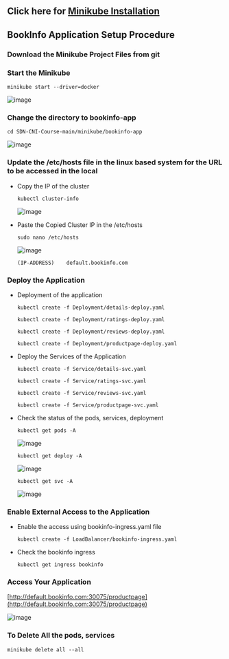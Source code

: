 ## Click here for [Minikube Installation](https://github.com/networked-systems-iith/SDN-CNI-Course/blob/main/minikube/minikube-installation.md)

## BookInfo Application Setup Procedure

### Download the Minikube Project Files from git


### Start the Minikube

`minikube start --driver=docker`

![image](https://github.com/networked-systems-iith/SDN-CNI-Course/assets/24610167/a5f275b9-aa2f-48de-a9e7-879b720fbeef)


### Change the directory to bookinfo-app

```shell
cd SDN-CNI-Course-main/minikube/bookinfo-app
```

![image](https://github.com/networked-systems-iith/SDN-CNI-Course/assets/24610167/39c3688e-a457-4ac2-8e31-a8406e12803a)


### Update the /etc/hosts file in the linux based system for the URL to be accessed in the local

- Copy the IP of the cluster

  ```shell
  kubectl cluster-info
  ```

  ![image](https://github.com/networked-systems-iith/SDN-CNI-Course/assets/24610167/0242404a-e425-4167-9c31-8e1a2a2a41b1)

- Paste the Copied Cluster IP in the /etc/hosts
  
  ```shell
  sudo nano /etc/hosts
  ```
  
  ![image](https://github.com/networked-systems-iith/SDN-CNI-Course/assets/24610167/e4693e1e-1149-424c-9324-739d38c68527)

  ```shell
  (IP-ADDRESS)    default.bookinfo.com
  ```


### Deploy the Application

- Deployment of the application
  
  ```shell
  kubectl create -f Deployment/details-deploy.yaml
  ```
  ```shell
  kubectl create -f Deployment/ratings-deploy.yaml
  ```
  ```shell
  kubectl create -f Deployment/reviews-deploy.yaml
  ```
  ```shell
  kubectl create -f Deployment/productpage-deploy.yaml
  ```

- Deploy the Services of the Application
  
  ```shell
  kubectl create -f Service/details-svc.yaml
  ```
  ```shell
  kubectl create -f Service/ratings-svc.yaml
  ```
  ```shell
  kubectl create -f Service/reviews-svc.yaml
  ```
  ```shell
  kubectl create -f Service/productpage-svc.yaml
  ```

- Check the status of the pods, services, deployment
  
  ```shell
  kubectl get pods -A
  ```
  ![image](https://github.com/networked-systems-iith/SDN-CNI-Course/assets/24610167/9aad4b03-1d92-481a-87c5-dfb747109f5d)
  
  ```shell
  kubectl get deploy -A
  ```
  ![image](https://github.com/networked-systems-iith/SDN-CNI-Course/assets/24610167/160362d8-5473-45df-a1da-aeceb21973d4)

  ```shell
  kubectl get svc -A
  ```
  ![image](https://github.com/networked-systems-iith/SDN-CNI-Course/assets/24610167/94cec70c-dc20-4f4b-ae05-16f1435913fd)


### Enable External Access to the Application

- Enable the access using bookinfo-ingress.yaml file
  
  ```shell
  kubectl create -f LoadBalancer/bookinfo-ingress.yaml
  ```

- Check the bookinfo ingress
  
  ```shell
  kubectl get ingress bookinfo
  ```

  
### Access Your Application

[http://default.bookinfo.com:30075/productpage](http://default.bookinfo.com:30075/productpage)

![image](https://github.com/networked-systems-iith/SDN-CNI-Course/assets/24610167/e6e788f7-696e-4c77-992e-042e567ae428)


### To Delete All the pods, services

`minikube delete all --all`

